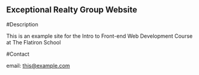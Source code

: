Exceptional Realty Group Website
---

#Description

This is an example site for the Intro to Front-end Web Development Course at The Flatiron School

#Contact

email: this@example.com